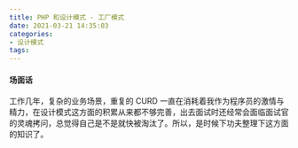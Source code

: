```yaml
---
title: PHP 和设计模式 - 工厂模式
date: 2021-03-21 14:35:03
categories:
- 设计模式
tags: 
---
```


#### 场面话

工作几年，复杂的业务场景，重复的 CURD 一直在消耗着我作为程序员的激情与精力，在设计模式这方面的积累从来都不够完善，出去面试时还经常会面临面试官的灵魂拷问，总觉得自己是不是就快被淘汰了。所以，是时候下功夫整理下这方面的知识了。

